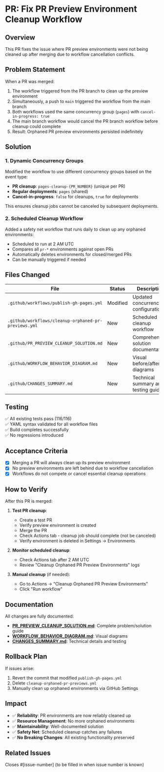 # PR: Fix PR Preview Environment Cleanup Workflow

## Overview

This PR fixes the issue where PR preview environments were not being cleaned up after merging due to workflow cancellation conflicts.

## Problem Statement

When a PR was merged:
1. The workflow triggered from the PR branch to clean up the preview environment
2. Simultaneously, a push to `main` triggered the workflow from the main branch
3. Both workflows used the same concurrency group (`pages`) with `cancel-in-progress: true`
4. The main branch workflow would cancel the PR branch workflow before cleanup could complete
5. Result: Orphaned PR preview environments persisted indefinitely

## Solution

### 1. Dynamic Concurrency Groups

Modified the workflow to use different concurrency groups based on the event type:

- **PR cleanup**: `pages-cleanup-{PR_NUMBER}` (unique per PR)
- **Regular deployments**: `pages` (shared)
- **Cancel-in-progress**: `false` for cleanups, `true` for deployments

This ensures cleanup jobs cannot be canceled by subsequent deployments.

### 2. Scheduled Cleanup Workflow

Added a safety net workflow that runs daily to clean up any orphaned environments:

- Scheduled to run at 2 AM UTC
- Compares all `pr-*` environments against open PRs
- Automatically deletes environments for closed/merged PRs
- Can be manually triggered if needed

## Files Changed

| File | Status | Description |
|------|--------|-------------|
| `.github/workflows/publish-gh-pages.yml` | Modified | Updated concurrency configuration |
| `.github/workflows/cleanup-orphaned-pr-previews.yml` | New | Scheduled cleanup workflow |
| `.github/PR_PREVIEW_CLEANUP_SOLUTION.md` | New | Comprehensive solution documentation |
| `.github/WORKFLOW_BEHAVIOR_DIAGRAM.md` | New | Visual before/after diagrams |
| `.github/CHANGES_SUMMARY.md` | New | Technical summary and testing guide |

## Testing

✅ All existing tests pass (116/116)  
✅ YAML syntax validated for all workflow files  
✅ Build completes successfully  
✅ No regressions introduced

## Acceptance Criteria

- [x] Merging a PR will always clean up its preview environment
- [x] No preview environments are left behind due to workflow cancellation
- [x] Workflows do not compete or cancel essential cleanup operations

## How to Verify

After this PR is merged:

1. **Test PR cleanup**:
   - Create a test PR
   - Verify preview environment is created
   - Merge the PR
   - Check Actions tab - cleanup job should complete (not be canceled)
   - Verify environment is deleted in Settings → Environments

2. **Monitor scheduled cleanup**:
   - Check Actions tab after 2 AM UTC
   - Review "Cleanup Orphaned PR Preview Environments" logs

3. **Manual cleanup** (if needed):
   - Go to Actions → "Cleanup Orphaned PR Preview Environments"
   - Click "Run workflow"

## Documentation

All changes are fully documented:

- **[PR_PREVIEW_CLEANUP_SOLUTION.md](.github/PR_PREVIEW_CLEANUP_SOLUTION.md)**: Complete problem/solution guide
- **[WORKFLOW_BEHAVIOR_DIAGRAM.md](.github/WORKFLOW_BEHAVIOR_DIAGRAM.md)**: Visual diagrams
- **[CHANGES_SUMMARY.md](.github/CHANGES_SUMMARY.md)**: Technical details and testing

## Rollback Plan

If issues arise:
1. Revert the commit that modified `publish-gh-pages.yml`
2. Delete `cleanup-orphaned-pr-previews.yml`
3. Manually clean up orphaned environments via GitHub Settings

## Impact

- ✅ **Reliability**: PR environments are now reliably cleaned up
- ✅ **Resource Management**: No more orphaned environments
- ✅ **Maintainability**: Well-documented solution
- ✅ **Safety Net**: Scheduled cleanup catches any failures
- ✅ **No Breaking Changes**: All existing functionality preserved

## Related Issues

Closes #[issue-number] (to be filled in when issue number is known)
